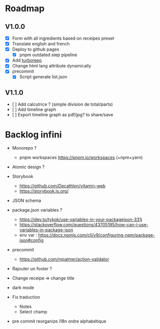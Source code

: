 # Roadmap
## V1.0.0
- [x] Form with all ingredients based on receipes preset
- [x] Translate english and french
- [x] Deploy to github pages
  - [x] pnpm outdated step pipeline
- [x] Add [turborepo](https://turbo.build/repo/docs)
- [x] Change html lang attribute dynamically
- [x] precommit
  - [x] Script generate list.json

## V1.1.0
- [ ] Add calcutrice ? (simple division de total/parts)
- [ ] Add timeline graph
- [ ] Export timeline graph as pdf/jpg? to share/save


# Backlog infini
- Monorepo ?
  - pnpm workspaces https://pnpm.io/workspaces (+npm+yarn)
- Atomic design ?
- Storybook
  - https://github.com/Decathlon/vitamin-web
  - https://storybook.js.org/
- JSON schema

- package.json variables ?
  - https://dev.to/tykok/use-variables-in-your-packagejson-331j
  - https://stackoverflow.com/questions/43705195/how-can-i-use-variables-in-package-json
  - env var : https://docs.npmjs.com/cli/v9/configuring-npm/package-json#config
- precommit
  - https://github.com/mpalmer/action-validator
- Rajouter un footer ?
- Change receipe => change title
- dark mode
- Fix traduction
  - Notes
  - Select champ
- pre commit reorganize i18n ordre alphabétique
